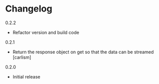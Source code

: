 Changelog
=============

0.2.2

- Refactor version and build code

0.2.1

- Return the response object on get so that the data can be streamed [carlism]

0.2.0

- Initial release
